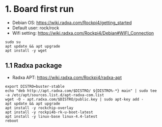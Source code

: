 # 1. Board first run
- Debian OS: https://wiki.radxa.com/Rockpi4/getting_started
- Default user: rock/rock
- Wifi setting: https://wiki.radxa.com/Rockpi4/Debian#WIFI_Connection 

```
sudo su
apt update && apt upgrade
apt install -y wget
```

## 1.1  Radxa package
- Radxa APT: https://wiki.radxa.com/Rockpi4/radxa-apt

```
export DISTRO=buster-stable
echo "deb http://apt.radxa.com/$DISTRO/ ${DISTRO%-*} main" | sudo tee -a /etc/apt/sources.list.d/apt-radxa-com.list
wget -O - apt.radxa.com/$DISTRO/public.key | sudo apt-key add -
apt update && apt upgrade
apt install -y rockchip-overlay
apt install -y rockpi4b-rk-u-boot-latest
apt install -y linux-base linux-4.4-latest
reboot
```